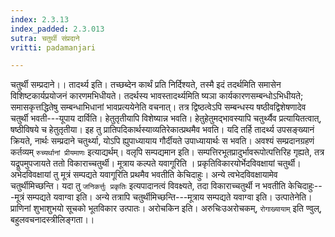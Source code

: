 ```yaml
---
index: 2.3.13
index_padded: 2.3.013
sutra: चतुर्थी संप्रदाने
vritti: padamanjari

---
```

चतुर्थी सम्प्रदाने।। तादर्थ्य इति। तच्छब्देन कार्थं प्रति निर्दिश्यते, तस्मै इदं तदर्थमिति समासेन विशिष्टकार्यप्रयोजनं कारणमभिधीयते। तदर्थस्य भावस्तादर्थ्यमिति ष्यञा कार्यकारणसम्बन्धोऽभिधीयते; समासकृत्तद्धितेषु सम्बन्धाभिधानां भावप्रत्ययेनेति वचनात्। तत्र द्विष्ठत्वेऽपि सम्बन्धस्य षष्ठीवद्विशेषणादेव चतुर्थी भवती---यूपाय दार्विति। हेतुतृतीयापि विशेष्यान्न भवति। हेतुहेतुमद्भावस्यापि चतुर्थ्यैव प्रत्यायितत्वात्, षष्ठीविषये च हेतुतृतीया। इह तु प्रातिपदिकार्थस्याव्यतिरेकात्प्रथमैव भवति। यदि तर्हि तादर्थ्य उपसङ्ख्यानं क्रियते, नार्थः सम्प्रदाने चतुर्थ्या, योऽपि ह्युपाध्यायाय गौर्दीयते उपाध्यायार्थः स भवति। अवश्यं सम्प्रदानग्रहणं कर्तव्यम् `रुच्यर्थानां प्रीयमाणः` इत्याद्यर्थम्।
वलृपि सम्पद्यमान इति। सम्पत्तिरभूतप्रादुर्भावरूपोत्पत्तिरिह गृह्यते, तत्र यद्रूपमुपजायते ततो विकाराच्चतुर्थी। मूत्राय कल्पते यवागूरिति । प्रकृतिविकारयोर्भेदविवक्षायां चतुर्थी। अभेदविवक्षायां तु मूत्रं सम्पद्यते यवागूरिति प्रथमैव भवतीति केचिदाहुः। अन्ये त्वभेदविवक्षायामेव चतुर्थीमिच्छन्ति। यदा तु `जनिकर्त्तुः प्रकृतिः` इत्यपादानत्वं विवक्ष्यते, तदा विकाराच्चतुर्थी न भवतीति केचिदाहुः---मूत्रं सम्पद्यते यवाग्वा इति। अन्ये तत्रापि चतुर्थीमिच्छन्ति---मूत्राय सम्पद्यते यवाग्वा इति।
उत्पातेनेति। प्राणिनां शुभाशुभयो सूचको भूतविकार उत्पातः। अरोचकिन इति। अरुचिःउअरोचकम्, `रोगाख्यायाम्` इति ण्वुल्, बहुलवचनादस्त्रीलिङ्गता।।